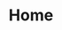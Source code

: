 ---
layout: front
title: Home

slides:
  - title: "Le Coccole"
    description: "Nuovo asilo nido ....."
    align: "left"
    img: "img/home/slider/slider-3.jpg"
  - title: "Le Coccole 2"
    description: "Nuovo asilo nido ....."
    align: "center"
    img: "img/home/slider/slider-2.jpg"
  - title: "Le Coccole 3"
    description: "Nuovo asilo nido ....."
    align: "right"
    img: "img/home/slider/slider-1.jpg"
  - title: "Le Coccole 4"
    description: "Nuovo asilo nido ....."
    align: "center"
    img: "img/home/slider/slider-4.jpg"


sections:
  - title: "I Servizi"
    link: "#servizi"
    icon: "fa-file-text-o"
  - title: "Galleria"
    link: "#galleria"
    icon: "fa-picture-o"
  - title: "Dove Siamo"
    link: "#dove"
    icon: "fa-map-o"
  - title: "Seguici"
    link: "#facebook"
    icon: "fa-facebook-official"


services:
  - title: Insegnanti qualificate
    description: L'asilo è gestito da due psicoterapeute dell'infanzia e della famiglia.
    icon: "fa-graduation-cap"
  - title: Attività Fisica
    description: L'ampio giardino permette di svolgere molte attività all'aperto.
    icon: "fa-leaf"
  - title: Corsi di Musica
    description: I bimbi frequentano corsi di musica seguiti da un'insegnante esperta.
    icon: "fa-music"
  - title: Prodotti Biologici
    description: La nostra cuoca prepara solo prodotti biologici per i bimbi.
    icon: "fa-cutlery"
  - title: Tante Coccole
    description: Qui poi vediamo cosa vogliamo scriverci. Una bella frase.
    icon: "fa-heart"
  - title: Corsi di Inglese
    description: Qui poi vediamo cosa vogliamo scriverci. Una bella frase.
    icon: "fa-flag"
    



---